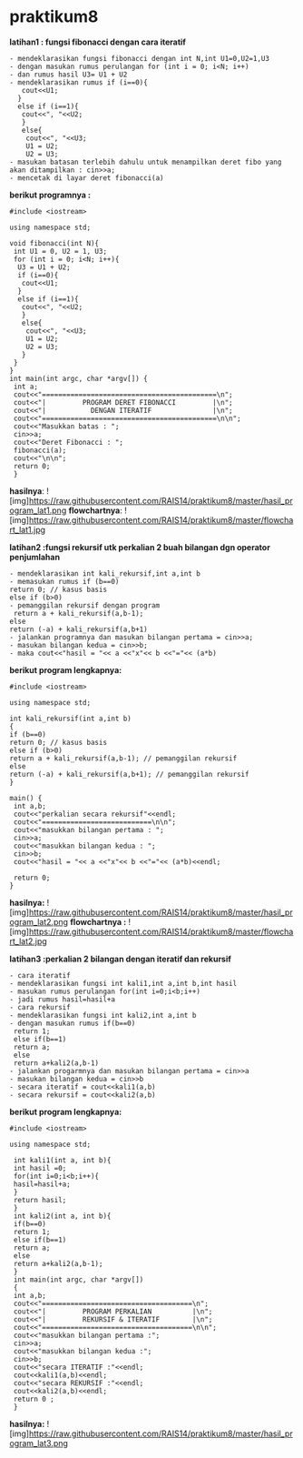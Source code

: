 # praktikum8

**latihan1 : fungsi fibonacci dengan cara iteratif**
````
- mendeklarasikan fungsi fibonacci dengan int N,int U1=0,U2=1,U3
- dengan masukan rumus perulangan for (int i = 0; i<N; i++)
- dan rumus hasil U3= U1 + U2
- mendeklarasikan rumus if (i==0){
   cout<<U1;
  }
  else if (i==1){
   cout<<", "<<U2;
   }
   else{
    cout<<", "<<U3;
    U1 = U2;
    U2 = U3;
- masukan batasan terlebih dahulu untuk menampilkan deret fibo yang akan ditampilkan : cin>>a;
- mencetak di layar deret fibonacci(a)
````
**berikut programnya :**
````
#include <iostream>

using namespace std;

void fibonacci(int N){
 int U1 = 0, U2 = 1, U3;
 for (int i = 0; i<N; i++){
  U3 = U1 + U2;
  if (i==0){
   cout<<U1;
  }
  else if (i==1){
   cout<<", "<<U2;
   }
   else{
    cout<<", "<<U3;
    U1 = U2;
    U2 = U3;
   }
 }
}
int main(int argc, char *argv[]) {
 int a;
 cout<<"===========================================\n";
 cout<<"|         PROGRAM DERET FIBONACCI         |\n";
 cout<<"|           DENGAN ITERATIF               |\n";
 cout<<"===========================================\n\n";
 cout<<"Masukkan batas : ";
 cin>>a;
 cout<<"Deret Fibonacci : ";
 fibonacci(a);
 cout<<"\n\n";
 return 0;
 }
````
**hasilnya**:
![img]https://raw.githubusercontent.com/RAIS14/praktikum8/master/hasil_program_lat1.png
**flowchartnya**:
![img]https://raw.githubusercontent.com/RAIS14/praktikum8/master/flowchart_lat1.jpg

**latihan2 :fungsi rekursif utk perkalian 2 buah bilangan dgn operator penjumlahan**
````
- mendeklarasikan int kali_rekursif,int a,int b
- memasukan rumus if (b==0)
return 0; // kasus basis
else if (b>0)
- pemanggilan rekursif dengan program
 return a + kali_rekursif(a,b-1);
else
return (-a) + kali_rekursif(a,b+1)
- jalankan programnya dan masukan bilangan pertama = cin>>a;
- masukan bilangan kedua = cin>>b;
- maka cout<<"hasil = "<< a <<"x"<< b <<"="<< (a*b)
````
**berikut program lengkapnya:**
````
#include <iostream>

using namespace std;

int kali_rekursif(int a,int b)
{
if (b==0)
return 0; // kasus basis
else if (b>0)
return a + kali_rekursif(a,b-1); // pemanggilan rekursif
else
return (-a) + kali_rekursif(a,b+1); // pemanggilan rekursif
}

main() {
 int a,b;
 cout<<"perkalian secara rekursif"<<endl;
 cout<<"===========================\n\n";
 cout<<"masukkan bilangan pertama : ";
 cin>>a;
 cout<<"masukkan bilangan kedua : ";
 cin>>b;
 cout<<"hasil = "<< a <<"x"<< b <<"="<< (a*b)<<endl;

 return 0;
}
````
**hasilnya:**
![img]https://raw.githubusercontent.com/RAIS14/praktikum8/master/hasil_program_lat2.png
**flowchartnya :**
![img]https://raw.githubusercontent.com/RAIS14/praktikum8/master/flowchart_lat2.jpg
 
**latihan3 :perkalian 2 bilangan dengan iteratif dan rekursif**
````
- cara iteratif
- mendeklarasikan fungsi int kali1,int a,int b,int hasil
- masukan rumus perulangan for(int i=0;i<b;i++)
- jadi rumus hasil=hasil+a
- cara rekursif
- mendeklarasikan fungsi int kali2,int a,int b
- dengan masukan rumus if(b==0)
 return 1;
 else if(b==1)
 return a;
 else
 return a+kali2(a,b-1)
- jalankan progarmnya dan masukan bilangan pertama = cin>>a
- masukan bilangan kedua = cin>>b
- secara iteratif = cout<<kali1(a,b)
- secara rekursif = cout<<kali2(a,b)
````
**berikut program lengkapnya:**
````
#include <iostream>

using namespace std;

 int kali1(int a, int b){
 int hasil =0;
 for(int i=0;i<b;i++){
 hasil=hasil+a;
 }
 return hasil;
 }
 int kali2(int a, int b){
 if(b==0)
 return 1;
 else if(b==1)
 return a;
 else
 return a+kali2(a,b-1);
 }
 int main(int argc, char *argv[])
 {
 int a,b;
 cout<<"=====================================\n";
 cout<<"|         PROGRAM PERKALIAN          |\n";
 cout<<"|         REKURSIF & ITERATIF        |\n";
 cout<<"=====================================\n\n";
 cout<<"masukkan bilangan pertama :";
 cin>>a;
 cout<<"masukkan bilangan kedua :";
 cin>>b;
 cout<<"secara ITERATIF :"<<endl;
 cout<<kali1(a,b)<<endl;
 cout<<"secara REKURSIF :"<<endl;
 cout<<kali2(a,b)<<endl;
 return 0 ;
 }
````
**hasilnya:**
![img]https://raw.githubusercontent.com/RAIS14/praktikum8/master/hasil_program_lat3.png